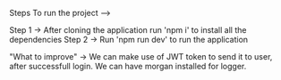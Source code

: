 Steps To run the project --> 

Step 1 -> After cloning the application run 'npm i' to install all the dependencies
Step 2 -> Run 'npm run dev' to run the application


"What to improve" -> We can make use of JWT token to send it to user, after successfull login. We can have morgan installed for logger.



